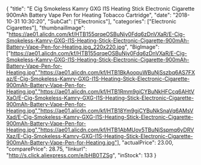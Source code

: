 {
	"title": "E Cig Smokeless Kamry GXG I1S Heating Stick Electronic Cigarette 900mAh Battery Vape Pen for Heating Tobacco Cartridge",
	"date": "2018-10-31 10:30:20",
	"SubCat": ["Electronics"],
	"categories": ["Electronic Cigarettes"],
	"thumbnailImage": "https://ae01.alicdn.com/kf/HTB155qrqeOSBuNjy0Fdq6zDnVXaR/E-Cig-Smokeless-Kamry-GXG-I1S-Heating-Stick-Electronic-Cigarette-900mAh-Battery-Vape-Pen-for-Heating.jpg_220x220.jpg",
	"BigImage": ["https://ae01.alicdn.com/kf/HTB155qrqeOSBuNjy0Fdq6zDnVXaR/E-Cig-Smokeless-Kamry-GXG-I1S-Heating-Stick-Electronic-Cigarette-900mAh-Battery-Vape-Pen-for-Heating.jpg","https://ae01.alicdn.com/kf/HTB1BkAoopuWBuNjSszbq6AS7FXaz/E-Cig-Smokeless-Kamry-GXG-I1S-Heating-Stick-Electronic-Cigarette-900mAh-Battery-Vape-Pen-for-Heating.jpg","https://ae01.alicdn.com/kf/HTB1Rmm9giCYBuNkHFCcq6AHtVXaO/E-Cig-Smokeless-Kamry-GXG-I1S-Heating-Stick-Electronic-Cigarette-900mAh-Battery-Vape-Pen-for-Heating.jpg","https://ae01.alicdn.com/kf/HTB18Ym9giCYBuNkSnaVq6AMsVXad/E-Cig-Smokeless-Kamry-GXG-I1S-Heating-Stick-Electronic-Cigarette-900mAh-Battery-Vape-Pen-for-Heating.jpg","https://ae01.alicdn.com/kf/HTB1AbMUov5TBuNjSspmq6yDRVXaz/E-Cig-Smokeless-Kamry-GXG-I1S-Heating-Stick-Electronic-Cigarette-900mAh-Battery-Vape-Pen-for-Heating.jpg"],
	"actualPrice": 23.00,
	"comparePrice": 28.75,
	"linkurl": "http://s.click.aliexpress.com/e/bHB0TZSg",
	"inStock": 133
}
